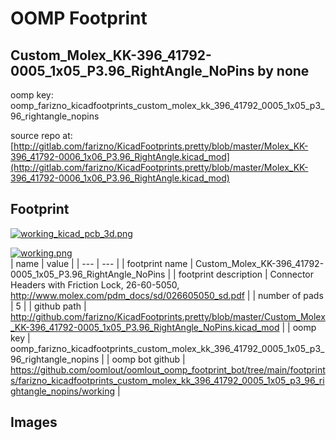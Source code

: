 # OOMP Footprint  
## Custom_Molex_KK-396_41792-0005_1x05_P3.96_RightAngle_NoPins  by none  
  
oomp key: oomp_farizno_kicadfootprints_custom_molex_kk_396_41792_0005_1x05_p3_96_rightangle_nopins  
  
source repo at: [http://gitlab.com/farizno/KicadFootprints.pretty/blob/master/Molex_KK-396_41792-0006_1x06_P3.96_RightAngle.kicad_mod](http://gitlab.com/farizno/KicadFootprints.pretty/blob/master/Molex_KK-396_41792-0006_1x06_P3.96_RightAngle.kicad_mod)  
## Footprint  
  
[![working_kicad_pcb_3d.png](working_kicad_pcb_3d_600.png)](working_kicad_pcb_3d.png)  
  
[![working.png](working_600.png)](working.png)  
| name | value | 
| --- | --- | 
| footprint name | Custom_Molex_KK-396_41792-0005_1x05_P3.96_RightAngle_NoPins | 
| footprint description | Connector Headers with Friction Lock, 26-60-5050, http://www.molex.com/pdm_docs/sd/026605050_sd.pdf | 
| number of pads | 5 | 
| github path | http://github.com/farizno/KicadFootprints.pretty/blob/master/Custom_Molex_KK-396_41792-0005_1x05_P3.96_RightAngle_NoPins.kicad_mod | 
| oomp key | oomp_farizno_kicadfootprints_custom_molex_kk_396_41792_0005_1x05_p3_96_rightangle_nopins | 
| oomp bot github | https://github.com/oomlout/oomlout_oomp_footprint_bot/tree/main/footprints/farizno_kicadfootprints_custom_molex_kk_396_41792_0005_1x05_p3_96_rightangle_nopins/working | 
## Images  
